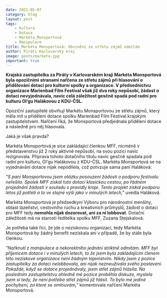 ```yaml
---
date: 2021-05-07
category: blog
layout: post
tags:
    - Kultura
    - Dotace
    - Markéta_Monsportová
    - Manipulace
title: Markéta Monsportová: Obvinění ze střetu zájmů odmítám
author: Piráti Karlovarský kraj
image: posts/marketa.jpg
important: true
---
```



**Krajská zastupitelka za Piráty v Karlovarském kraji Markéta Monsportová byla opozičními stranami nařčena ze střetu zájmů při hlasování o přidělování dotací pro kulturní spolky a organizace. V předsednictvu organizace Marienbad Film Festival však již dva roky nepůsobí, žádost o dotaci nevyjednávala, navíc celá záležitost gesčně spadá pod radní pro kulturu Ol’gu Halákovou z KDU-ČSL.**

  

Opoziční zastupitelé obviňují Markétu Monsportovou ze střetu zájmů, který měla mít u přidělení dotace spolku Marienbad Film Festival krajským zastupitelstvem. Nařčení říká, že Monsportová předjednala přidělení dotace a následně pro něj hlasovala.

Jaká je však pravda?

  

Markéta Monsportová je sice zakládající členkou MFF, nicméně v představenstvu již 2 roky aktivně nepůsobí, na svou pozici navíc rezignovala. Příprava tohoto dotačního titulu navíc gesčně spadala pod radní pro kulturu, Ol'gu Halákovou z KDU-ČSL. Markéta Monsportová se na vyjednávání dotace nijak nepodílela, což potvzuje sama paní Haláková:

  

*"S paní Monsportovou jsem otázku posouzení žádosti o podporu festivalu neřešila. Spolek MFF získal tuto dotaci klasickou cestou, po řádném projednání žádosti v souladu s pravidly kraje. Tento projekt získal podporu letos již potřetí a to ve stejné výši jako v minulých letech,"* uvedla Haláková.

  

Markéta Monsportová je předsedkyní Výboru pro národnostní menšiny, oblast lázeňství, cestovního ruchu a kreativních průmyslů, žádost o dotaci pro MFF tedy **nemohla nijak dozorovat, ani za ni lobbovat**. Dotační záležitosti má na starosti ředitelka spolku MFF, Zuzana Stejskalová.

  

Je potřeba také říci, že jde o neziskovou organizaci, tedy Markéta Monsportová by žádný benefit nezískala ani v případě, že by stále byla členkou.

  

*"Nařknutí z manipulace a nekorektního jednání striktně odmítám. MFF byl příjemcem dotace i v minulých letech, to že jsem byla zakládajícím členem této neziskové organizace není žádným tajemstvím.
Nikdy jsem z pozice zastupitelky za dotaci nelobbovala, ani nijak nezneužívala svého postavení. Pokaždé, když se dotace projednávaly, jsem střet zájmů hlásila. Na posledním zastupitelstvu ohledně mé pozice proběhla diskuze, myslela jsem si tedy, že není potřeba střet zájmů již hlásit. To bylo mé jediné pochybení, za které se omlouvám,"* komentovala nařčení Markéta Monsportová.
